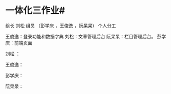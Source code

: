 # 一体化三作业#
组长 刘松 组员 （彭学庆 ，王俊逸 ，阮杲杲）
个人分工 

王俊逸：登录功能和数据字典 
刘松：文章管理后台 
阮杲杲：栏目管理后台。
彭学庆：前端页面

刘松 ：

王俊逸：

彭学庆：

阮杲杲：


